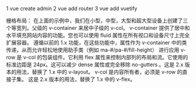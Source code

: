 1 vue create admin
2 vue add router
3 vue add vuetify

栅格布局：
在上面的示例中，我们在小型，中型，大型和超大型设备上创建了三个等宽列。父级的 v-container 来居中子级的 v-col。
v-container 提供了居中和水平填充网站内容的功能。您也可以使用 fluid 属性在所有视口和设备尺寸上完全扩展容器。 遵循以前的 1.x 功能，在这些功能中，属性作为 v-container 中的类传递，从而允许轻松地使用助手类（例如 ma-#/pa-#/fill-height） 进行应用
v-row 是 v-col 的包装组件。它利用 flex 属性来控制内部列的布局和流。它使用的标准边距是 24px。这可以减少 dense 属性或完全移除 no-gutters 。这是 2.x 版本的用法，替换了 1.x 中的 v-layout。
v-col 是内容所有者，必须是 v-row 的直接子集。 这是 2.x 版本的用法，替换了 1.x 中的 v-flex。